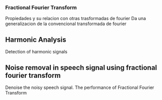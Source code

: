 ### Fractional Fourier Transform
Propiedades y su relacion con otras trasformadas de fourier
Da una generalizacion de la convencional transformada de fourier

## Harmonic Analysis
Detection of harmonic signals

## Noise removal in speech signal using fractional fourier transform
Denoise the noisy speech signal.
The performance of Fractional Fourier Transform 

